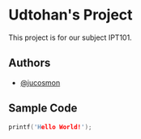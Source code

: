 # Udtohan's Project
This project is for our subject IPT101. 

## Authors
* [@jucosmon](https://github.com/jucosmon)

## Sample Code

``` c
printf('Hello World!');

```

